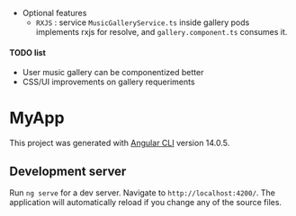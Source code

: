 - Optional features
  - `RXJS` : service `MusicGalleryService.ts` inside gallery pods implements rxjs for resolve, and `gallery.component.ts` consumes it.

#### TODO list

- User music gallery can be componentized better
- CSS/UI improvements on gallery requeriments

# MyApp

This project was generated with [Angular CLI](https://github.com/angular/angular-cli) version 14.0.5.

## Development server

Run `ng serve` for a dev server. Navigate to `http://localhost:4200/`. The application will automatically reload if you change any of the source files.
